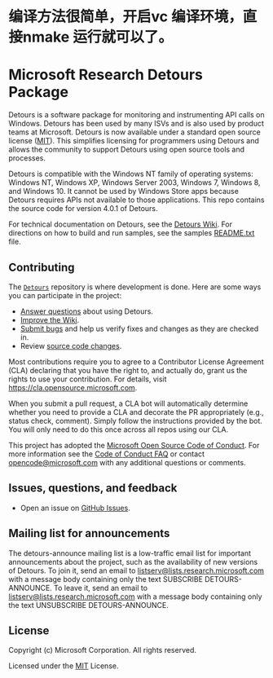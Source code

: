 # 编译方法很简单，开启vc 编译环境，直接nmake 运行就可以了。

# Microsoft Research Detours Package

Detours is a software package for monitoring and instrumenting API calls on Windows. Detours
has been used by many ISVs and  is also  used by product teams at Microsoft. Detours is now available under
a standard open source  license ([MIT](https://github.com/microsoft/Detours/blob/master/LICENSE.md)).  This simplifies licensing for programmers using Detours
and allows the community to support Detours using open source tools and processes.

Detours is compatible with the Windows NT family of 
operating systems: Windows NT, Windows XP, Windows Server 2003, Windows 7,
Windows 8, and Windows 10.  It cannot be used by Windows Store apps
because Detours requires APIs not available to those applications. 
This repo contains the source code for version 4.0.1 of Detours.

For technical documentation on Detours, see the [Detours Wiki](https://github.com/microsoft/Detours/wiki).
For directions on how to build and run samples, see the
samples [README.txt](https://github.com/Microsoft/Detours/blob/master/samples/README.TXT) file.

## Contributing

The [`Detours`](https://github.com/microsoft/detours) repository is where development is done.
Here are some ways you can participate in the project:

* [Answer questions](https://github.com/microsoft/detours/issues) about using Detours.
* [Improve the Wiki](https://github.com/microsoft/detours/wiki).
* [Submit bugs](https://github.com/microsoft/detours/issues) and help us verify fixes and changes as they are checked in.
* Review [source code changes](https://github.com/microsoft/detours/pulls).

Most contributions require you to agree to a Contributor License Agreement (CLA) declaring that
you have the right to, and actually do, grant us the rights to use your contribution.
For details, visit https://cla.opensource.microsoft.com.

When you submit a pull request, a CLA bot will automatically determine whether you need to provide
a CLA and decorate the PR appropriately (e.g., status check, comment). Simply follow the instructions
provided by the bot. You will only need to do this once across all repos using our CLA.

This project has adopted the [Microsoft Open Source Code of Conduct](https://opensource.microsoft.com/codeofconduct/). For more information see the [Code of Conduct FAQ](https://opensource.microsoft.com/codeofconduct/faq/) or contact [opencode@microsoft.com](mailto:opencode@microsoft.com) with any additional questions or comments.

## Issues, questions, and feedback

* Open an issue on [GitHub Issues](https://github.com/Microsoft/detours/issues).

## Mailing list for announcements

The detours-announce mailing list is a low-traffic email list for important announcements 
about the project, such as the availability of new versions of Detours.  To join it, send 
an email to listserv@lists.research.microsoft.com with a 
message body containing only the text SUBSCRIBE DETOURS-ANNOUNCE.
To leave it, send an email to listserv@lists.research.microsoft.com with a 
message body containing only the text UNSUBSCRIBE DETOURS-ANNOUNCE.


## License

Copyright (c) Microsoft Corporation. All rights reserved.

Licensed under the [MIT](LICENSE.md) License.
